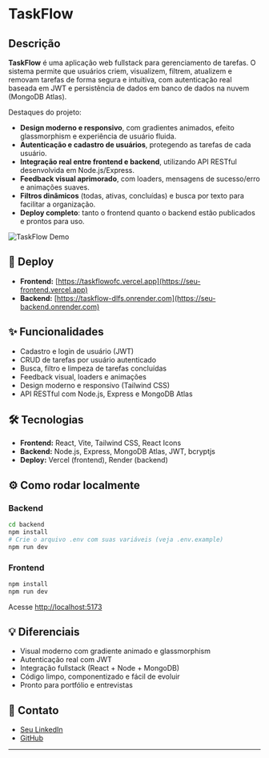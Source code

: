 # TaskFlow

## Descrição

**TaskFlow** é uma aplicação web fullstack para gerenciamento de tarefas.
O sistema permite que usuários criem, visualizem, filtrem, atualizem e removam tarefas de forma segura e intuitiva, com autenticação real baseada em JWT e persistência de dados em banco de dados na nuvem (MongoDB Atlas).

Destaques do projeto:
- **Design moderno e responsivo**, com gradientes animados, efeito glassmorphism e experiência de usuário fluida.
- **Autenticação e cadastro de usuários**, protegendo as tarefas de cada usuário.
- **Integração real entre frontend e backend**, utilizando API RESTful desenvolvida em Node.js/Express.
- **Feedback visual aprimorado**, com loaders, mensagens de sucesso/erro e animações suaves.
- **Filtros dinâmicos** (todas, ativas, concluídas) e busca por texto para facilitar a organização.
- **Deploy completo**: tanto o frontend quanto o backend estão publicados e prontos para uso.

![TaskFlow Demo](./public/demo.gif) <!-- Substitua por um GIF ou print do app -->

## 🚀 Deploy

- **Frontend:** [https://taskflowofc.vercel.app](https://seu-frontend.vercel.app)
- **Backend:** [https://taskflow-dlfs.onrender.com](https://seu-backend.onrender.com)

## ✨ Funcionalidades

- Cadastro e login de usuário (JWT)
- CRUD de tarefas por usuário autenticado
- Busca, filtro e limpeza de tarefas concluídas
- Feedback visual, loaders e animações
- Design moderno e responsivo (Tailwind CSS)
- API RESTful com Node.js, Express e MongoDB Atlas

## 🛠️ Tecnologias

- **Frontend:** React, Vite, Tailwind CSS, React Icons
- **Backend:** Node.js, Express, MongoDB Atlas, JWT, bcryptjs
- **Deploy:** Vercel (frontend), Render (backend)

## ⚙️ Como rodar localmente

### Backend

```bash
cd backend
npm install
# Crie o arquivo .env com suas variáveis (veja .env.example)
npm run dev
```

### Frontend

```bash
npm install
npm run dev
```
Acesse [http://localhost:5173](http://localhost:5173)

## 💡 Diferenciais

- Visual moderno com gradiente animado e glassmorphism
- Autenticação real com JWT
- Integração fullstack (React + Node + MongoDB)
- Código limpo, componentizado e fácil de evoluir
- Pronto para portfólio e entrevistas

## 👤 Contato

- [Seu LinkedIn](www.linkedin.com/in/lafaiete-almeida-dev)
- [GitHub](https://github.com/Lafaietepedro)

---
